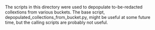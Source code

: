 The scripts in this directory were used to depopulate to-be-redacted collextions from various buckets.
The base script, depopulated_collections_from_bucket.py, might be useful at some future time, but the calling scripts are probably not useful.
